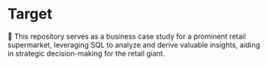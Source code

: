 # Target
📑 This repository serves as a business case study for a prominent retail supermarket, leveraging SQL to analyze and derive valuable insights, aiding in strategic decision-making for the retail giant.
